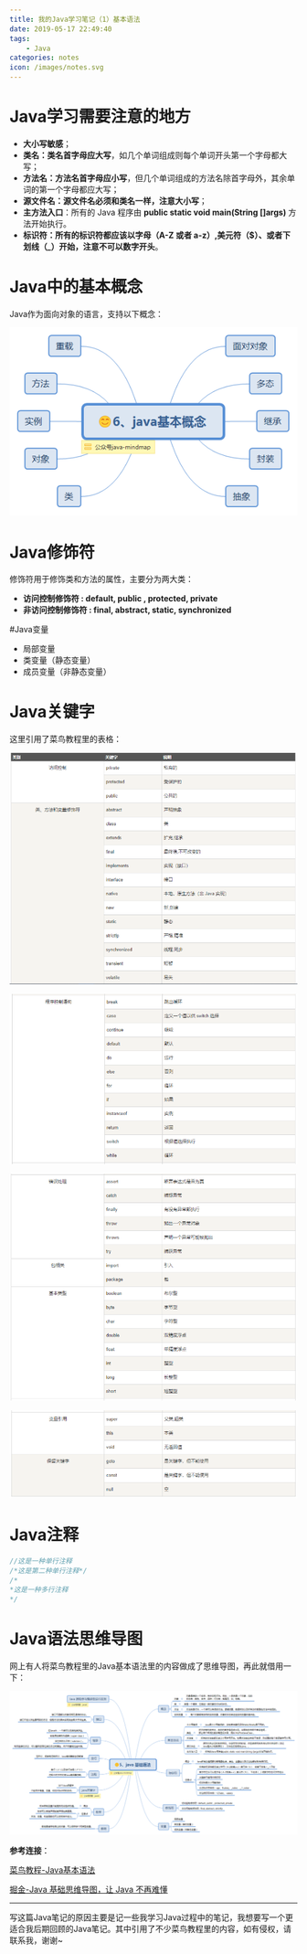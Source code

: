 ```yaml
---
title: 我的Java学习笔记（1）基本语法
date: 2019-05-17 22:49:40
tags:
	- Java
categories: notes
icon: /images/notes.svg
---
```


# Java学习需要注意的地方

- **大小写敏感**；
- **类名：类名首字母应大写**，如几个单词组成则每个单词开头第一个字母都大写；
- **方法名：方法名首字母应小写**，但几个单词组成的方法名除首字母外，其余单词的第一个字母都应大写；
- **源文件名：源文件名必须和类名一样，注意大小写**；
- **主方法入口**：所有的 Java 程序由 **public static void main(String []args)** 方法开始执行。
- **标识符：所有的标识符都应该以字母（A-Z 或者 a-z）,美元符（$）、或者下划线（_）开始，注意不可以数字开头**。

# Java中的基本概念

Java作为面向对象的语言，支持以下概念：

![](https://github.com/SPY-xxx/MyImagesOnline/blob/master/JavaStudy/Java-2-1.png?raw=true)

# Java修饰符

修饰符用于修饰类和方法的属性，主要分为两大类：

- **访问控制修饰符 : default, public , protected, private**
- **非访问控制修饰符 : final, abstract, static, synchronized**

#Java变量

- 局部变量
- 类变量（静态变量）
- 成员变量（非静态变量）

# Java关键字

这里引用了菜鸟教程里的表格：

![](https://github.com/SPY-xxx/MyImagesOnline/blob/master/JavaStudy/Java-1-2.png?raw=true)

![](https://github.com/SPY-xxx/MyImagesOnline/blob/master/JavaStudy/Java-1-3.png?raw=true)

![](https://github.com/SPY-xxx/MyImagesOnline/blob/master/JavaStudy/Java-1-4.png?raw=true)

![](https://github.com/SPY-xxx/MyImagesOnline/blob/master/JavaStudy/Java-1-5.png?raw=true)

# Java注释

```java
//这是一种单行注释
/*这是第二种单行注释*/
/*
*这是一种多行注释
*/
```

# Java语法思维导图

网上有人将菜鸟教程里的Java基本语法里的内容做成了思维导图，再此就借用一下：

![](https://github.com/SPY-xxx/MyImagesOnline/blob/master/JavaStudy/Java-1-1.png?raw=true)

**参考连接**：

[菜鸟教程-Java基本语法](https://www.runoob.com/java/java-basic-syntax.html)

[掘金-Java 基础思维导图，让 Java 不再难懂](https://juejin.im/entry/58e467a961ff4b006b2fb7f9)

---

写这篇Java笔记的原因主要是记一些我学习Java过程中的笔记，我想要写一个更适合我后期回顾的Java笔记。其中引用了不少菜鸟教程里的内容，如有侵权，请联系我，谢谢~